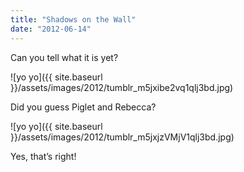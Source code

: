 ```yaml
---
title: "Shadows on the Wall"
date: "2012-06-14"
---
```


Can you tell what it is yet?

![yo yo]({{ site.baseurl }}/assets/images/2012/tumblr_m5jxibe2vq1qlj3bd.jpg)

Did you guess Piglet and Rebecca?

![yo yo]({{ site.baseurl }}/assets/images/2012/tumblr_m5jxjzVMjV1qlj3bd.jpg)

Yes, that’s right!
